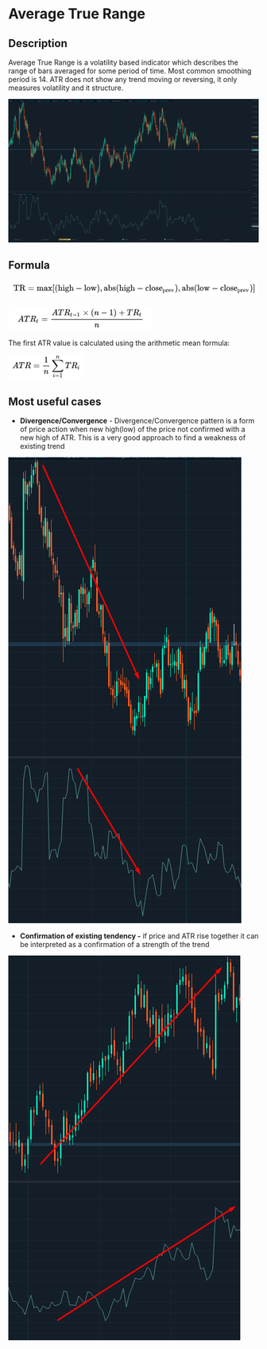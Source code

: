 # Average True Range

## Description

Average True Range is a volatility based indicator which describes the range of bars averaged for some period of time. Most common smoothing period is 14. ATR does not show any trend moving or reversing, it only measures volatility and it structure.

![](../../../../.gitbook/assets/screenshot_3%20%282%29.png)

## Formula

![](../../../../.gitbook/assets/image%20%2845%29.png)

![](../../../../.gitbook/assets/image%20%287%29.png)

The first ATR value is calculated using the arithmetic mean formula:

![](../../../../.gitbook/assets/image%20%2840%29.png)

## Most useful cases

* **Divergence/Convergence** - Divergence/Convergence pattern is a form of price action when new high\(low\) of the price not confirmed with a new high of  ATR. This is a very good approach to find a weakness of existing trend

![](../../../../.gitbook/assets/image%20%2831%29.png)

* **Confirmation of existing tendency -** if price and ATR rise together it can be interpreted as a confirmation of a strength of the trend

![](../../../../.gitbook/assets/image%20%2837%29.png)

